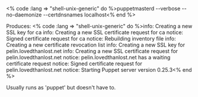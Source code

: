 <% code :lang => "shell-unix-generic" do %>puppetmasterd --verbose --no-daemonize --certdnsnames localhost<% end %>

Produces: <% code :lang => "shell-unix-generic" do %>info: Creating a new SSL key for ca
info: Creating a new SSL certificate request for ca
notice: Signed certificate request for ca
notice: Rebuilding inventory file
info: Creating a new certificate revocation list
info: Creating a new SSL key for pelin.lovedthanlost.net
info: Creating a new SSL certificate request for pelin.lovedthanlost.net
notice: pelin.lovedthanlost.net has a waiting certificate request
notice: Signed certificate request for pelin.lovedthanlost.net
notice: Starting Puppet server version 0.25.3<% end %>

Usually runs as 'puppet' but doesn't have to.
